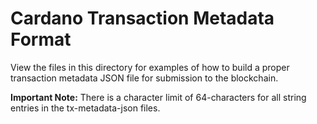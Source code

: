# Cardano Transaction Metadata Format

View the files in this directory for examples of how to build a proper transaction metadata JSON file for submission to the blockchain.

**Important Note:** There is a character limit of 64-characters for all string entries in the tx-metadata-json files.